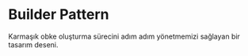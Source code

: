 ﻿# Builder Pattern
Karmaşık obke oluşturma sürecini adım adım yönetmemizi sağlayan bir tasarım deseni.